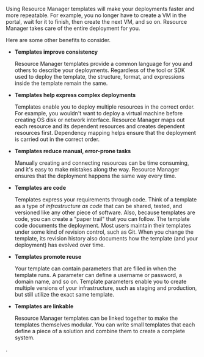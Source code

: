 Using Resource Manager templates will make your deployments faster and more repeatable. For example, you no longer have to create a VM in the portal, wait for it to finish, then create the next VM, and so on. Resource Manager takes care of the entire deployment for you.

Here are some other benefits to consider.

* **Templates improve consistency**

    Resource Manager templates provide a common language for you and others to describe your deployments. Regardless of the tool or SDK used to deploy the template, the structure, format, and expressions inside the template remain the same.

* **Templates help express complex deployments**

    Templates enable you to deploy multiple resources in the correct order. For example, you wouldn't want to deploy a virtual machine before creating OS disk or network interface. Resource Manager maps out each resource and its dependent resources and creates dependent resources first. Dependency mapping helps ensure that the deployment is carried out in the correct order.

* **Templates reduce manual, error-prone tasks**

    Manually creating and connecting resources can be time consuming, and it's easy to make mistakes along the way. Resource Manager ensures that the deployment happens the same way every time.

* **Templates are code**

    Templates express your requirements through code. Think of a template as a type of _infrastructure as code_ that can be shared, tested, and versioned like any other piece of software. Also, because templates are code, you can create a "paper trail" that you can follow. The template code documents the deployment. Most users maintain their templates under some kind of revision control, such as Git. When you change the template, its revision history also documents how the template (and your deployment) has evolved over time.

* **Templates promote reuse**

    Your template can contain parameters that are filled in when the template runs. A parameter can define a username or password, a domain name, and so on. Template parameters enable you to create multiple versions of your infrastructure, such as staging and production, but still utilize the exact same template.

* **Templates are linkable**

    Resource Manager templates can be linked together to make the templates themselves modular. You can write small templates that each define a piece of a solution and combine them to create a complete system.

.